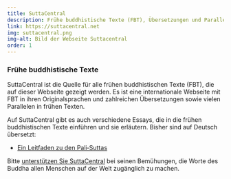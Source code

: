 ```yaml
---
title: SuttaCentral
description: Frühe buddhistische Texte (FBT), Übersetzungen und Parallelen.
link: https://suttacentral.net
img: suttacentral.png
img-alt: Bild der Webseite Suttacentral
order: 1
---
```

### Frühe buddhistische Texte
SuttaCentral ist die Quelle für alle frühen buddhistischen Texte (FBT), die auf dieser Webseite gezeigt werden. Es ist eine internationale Webseite mit FBT in ihren Originalsprachen und zahlreichen Übersetzungen sowie vielen Parallelen in frühen Texten.

Auf SuttaCentral gibt es auch verschiedene Essays, die in die frühen buddhistischen Texte einführen und sie erläutern. Bisher sind auf Deutsch übersetzt:
- [Ein Leitfaden zu den Pali‐Suttas](https://dhammaregen.github.io/dhammaregen/de/321-leitfaden-palisuttas)

Bitte [unterstützen Sie SuttaCentral](https://suttacentral.net/donations)
bei seinen Bemühungen, die Worte des Buddha allen Menschen auf der Welt zugänglich zu machen.


